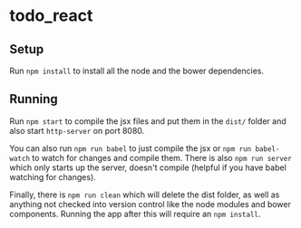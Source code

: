 # todo_react

## Setup

Run `npm install` to install all the node and the bower dependencies.

## Running

Run `npm start` to compile the jsx files and put them in the `dist/` folder and also start `http-server` on port 8080.

You can also run `npm run babel` to just compile the jsx or `npm run babel-watch` to watch for changes and compile them. There is also `npm run server` which only starts up the server, doesn't compile (helpful if you have babel watching for changes).

Finally, there is `npm run clean` which will delete the dist folder, as well as anything not checked into version control like the node modules and bower components. Running the app after this will require an `npm install`.
